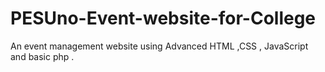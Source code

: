 # PESUno-Event-website-for-College
An event management website using Advanced HTML ,CSS , JavaScript and basic php .
